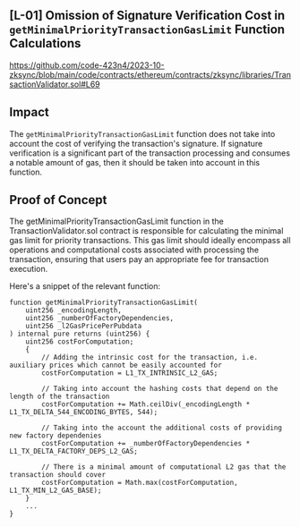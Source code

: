 ## [L-01]  Omission of Signature Verification Cost in `getMinimalPriorityTransactionGasLimit` Function Calculations
https://github.com/code-423n4/2023-10-zksync/blob/main/code/contracts/ethereum/contracts/zksync/libraries/TransactionValidator.sol#L69

## Impact

 The `getMinimalPriorityTransactionGasLimit` function does not take into account the cost of verifying the transaction's signature.  If signature verification is a significant part of the transaction processing and consumes a notable amount of gas, then it should be taken into account in this function.

## Proof of Concept

The getMinimalPriorityTransactionGasLimit function in the TransactionValidator.sol contract is responsible for calculating the minimal gas limit for priority transactions. This gas limit should ideally encompass all operations and computational costs associated with processing the transaction, ensuring that users pay an appropriate fee for transaction execution.

Here's a snippet of the relevant function:

```solidity
function getMinimalPriorityTransactionGasLimit(
    uint256 _encodingLength,
    uint256 _numberOfFactoryDependencies,
    uint256 _l2GasPricePerPubdata
) internal pure returns (uint256) {
    uint256 costForComputation;
    {
        // Adding the intrinsic cost for the transaction, i.e. auxiliary prices which cannot be easily accounted for
        costForComputation = L1_TX_INTRINSIC_L2_GAS;

        // Taking into account the hashing costs that depend on the length of the transaction
        costForComputation += Math.ceilDiv(_encodingLength * L1_TX_DELTA_544_ENCODING_BYTES, 544);

        // Taking into the account the additional costs of providing new factory dependenies
        costForComputation += _numberOfFactoryDependencies * L1_TX_DELTA_FACTORY_DEPS_L2_GAS;

        // There is a minimal amount of computational L2 gas that the transaction should cover
        costForComputation = Math.max(costForComputation, L1_TX_MIN_L2_GAS_BASE);
    }
    ...
}


```